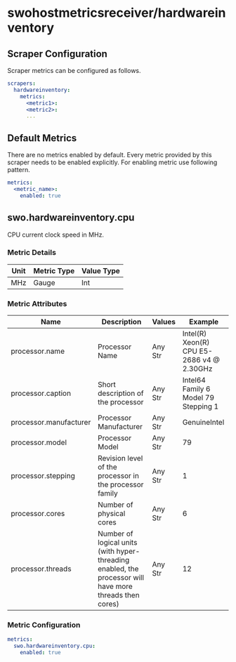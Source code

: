 # swohostmetricsreceiver/hardwareinventory

## Scraper Configuration

Scraper metrics can be configured as follows.

```yaml
scrapers:
  hardwareinventory:
    metrics:
      <metric1>:
      <metric2>:
      ...
```

## Default Metrics

There are no metrics enabled by default. Every metric provided by this scraper needs to be enabled explicitly. For enabling metric use following pattern.

```yaml
metrics:
  <metric_name>:
    enabled: true
```

## swo.hardwareinventory.cpu

CPU current clock speed in MHz.

### Metric Details

| Unit | Metric Type | Value Type |
|------|-------------| ---------- |
| MHz  | Gauge       | Int        |

### Metric Attributes


| Name                   | Description                                                                                              | Values  | Example                                   |
|------------------------|----------------------------------------------------------------------------------------------------------|---------|-------------------------------------------|
| processor.name         | Processor Name                                                                                           | Any Str | Intel(R) Xeon(R) CPU E5-2686 v4 @ 2.30GHz |
| processor.caption      | Short description of the processor                                                                       | Any Str | Intel64 Family 6 Model 79 Stepping 1      |
| processor.manufacturer | Processor Manufacturer                                                                                   | Any Str | GenuineIntel                              |
| processor.model        | Processor Model                                                                                          | Any Str | 79                                        |
| processor.stepping     | Revision level of the processor in the processor family                                                  | Any Str | 1                                         |
| processor.cores        | Number of physical cores                                                                                 | Any Str | 6                                         |
| processor.threads      | Number of logical units (with hyper-threading enabled, the processor will have more threads then cores)  | Any Str | 12                                        |

### Metric Configuration

```yaml
metrics:
  swo.hardwareinventory.cpu:
    enabled: true
```
